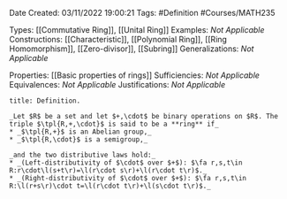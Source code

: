 <div class="topSpace"></div>

Date Created: 03/11/2022 19:00:21
Tags: #Definition #Courses/MATH235

Types: [[Commutative Ring]], [[Unital Ring]]
Examples: _Not Applicable_
Constructions: [[Characteristic]], [[Polynomial Ring]], [[Ring Homomorphism]], [[Zero-divisor]], [[Subring]]
Generalizations: _Not Applicable_

Properties: [[Basic properties of rings]]
Sufficiencies: _Not Applicable_
Equivalences: _Not Applicable_
Justifications: _Not Applicable_

``` ad-Definition
title: Definition.

_Let $R$ be a set and let $+,\cdot$ be binary operations on $R$. The triple $\tpl{R,+,\cdot}$ is said to be a **ring** if_
* _$\tpl{R,+}$ is an Abelian group,_
* _$\tpl{R,\cdot}$ is a semigroup,_

_and the two distributive laws hold:_
* _(Left-distributivity of $\cdot$ over $+$): $\fa r,s,t\in R:r\cdot\l(s+t\r)=\l(r\cdot s\r)+\l(r\cdot t\r)$._
* _(Right-distributivity of $\cdot$ over $+$): $\fa r,s,t\in R:\l(r+s\r)\cdot t=\l(r\cdot t\r)+\l(s\cdot t\r)$._

```
